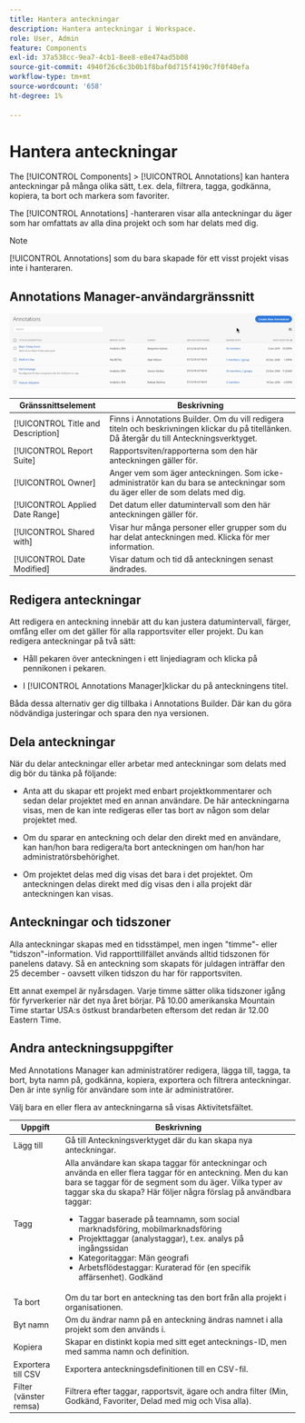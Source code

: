 ```yaml
---
title: Hantera anteckningar
description: Hantera anteckningar i Workspace.
role: User, Admin
feature: Components
exl-id: 37a538cc-9ea7-4cb1-8ee8-e8e474ad5b08
source-git-commit: 4940f26c6c3b0b1f8baf0d715f4190c7f0f40efa
workflow-type: tm+mt
source-wordcount: '658'
ht-degree: 1%

---
```


# Hantera anteckningar

The [!UICONTROL Components] > [!UICONTROL Annotations] kan hantera anteckningar på många olika sätt, t.ex. dela, filtrera, tagga, godkänna, kopiera, ta bort och markera som favoriter.

The [!UICONTROL Annotations] -hanteraren visar alla anteckningar du äger som har omfattats av alla dina projekt och som har delats med dig.

>[!NOTE]
>
>[!UICONTROL Annotations] som du bara skapade för ett visst projekt visas inte i hanteraren.

## Annotations Manager-användargränssnitt

![](assets/annotation-mgr.png)

| Gränssnittselement | Beskrivning |
| --- | --- | 
| [!UICONTROL Title and Description] | Finns i Annotations Builder. Om du vill redigera titeln och beskrivningen klickar du på titellänken. Då återgår du till Anteckningsverktyget. |
| [!UICONTROL Report Suite] | Rapportsviten/rapporterna som den här anteckningen gäller för. |
| [!UICONTROL Owner] | Anger vem som äger anteckningen. Som icke-administratör kan du bara se anteckningar som du äger eller de som delats med dig. |
| [!UICONTROL Applied Date Range] | Det datum eller datumintervall som den här anteckningen gäller för. |
| [!UICONTROL Shared with] | Visar hur många personer eller grupper som du har delat anteckningen med. Klicka för mer information. |
| [!UICONTROL Date Modified] | Visar datum och tid då anteckningen senast ändrades. |

## Redigera anteckningar

Att redigera en anteckning innebär att du kan justera datumintervall, färger, omfång eller om det gäller för alla rapportsviter eller projekt. Du kan redigera anteckningar på två sätt:

* Håll pekaren över anteckningen i ett linjediagram och klicka på pennikonen i pekaren.

* I [!UICONTROL Annotations Manager]klickar du på anteckningens titel.

Båda dessa alternativ ger dig tillbaka i Annotations Builder. Där kan du göra nödvändiga justeringar och spara den nya versionen.

## Dela anteckningar

När du delar anteckningar eller arbetar med anteckningar som delats med dig bör du tänka på följande:

* Anta att du skapar ett projekt med enbart projektkommentarer och sedan delar projektet med en annan användare. De här anteckningarna visas, men de kan inte redigeras eller tas bort av någon som delar projektet med.

* Om du sparar en anteckning och delar den direkt med en användare, kan han/hon bara redigera/ta bort anteckningen om han/hon har administratörsbehörighet.

* Om projektet delas med dig visas det bara i det projektet. Om anteckningen delas direkt med dig visas den i alla projekt där anteckningen kan visas.

## Anteckningar och tidszoner

Alla anteckningar skapas med en tidsstämpel, men ingen &quot;timme&quot;- eller &quot;tidszon&quot;-information. Vid rapporttillfället används alltid tidszonen för panelens datavy. Så en anteckning som skapats för juldagen inträffar den 25 december - oavsett vilken tidszon du har för rapportsviten.

Ett annat exempel är nyårsdagen. Varje timme sätter olika tidszoner igång för fyrverkerier när det nya året börjar. På 10.00 amerikanska Mountain Time startar USA:s östkust brandarbeten eftersom det redan är 12.00 Eastern Time.

## Andra anteckningsuppgifter

Med Annotations Manager kan administratörer redigera, lägga till, tagga, ta bort, byta namn på, godkänna, kopiera, exportera och filtrera anteckningar. Den är inte synlig för användare som inte är administratörer.

Välj bara en eller flera av anteckningarna så visas Aktivitetsfältet.

| Uppgift | Beskrivning |
| --- | --- |
| Lägg till | Gå till Anteckningsverktyget där du kan skapa nya anteckningar. |
| Tagg | Alla användare kan skapa taggar för anteckningar och använda en eller flera taggar för en anteckning. Men du kan bara se taggar för de segment som du äger. Vilka typer av taggar ska du skapa? Här följer några förslag på användbara taggar:<ul><li>Taggar baserade på teamnamn, som social marknadsföring, mobilmarknadsföring</li><li>Projekttaggar (analystaggar), t.ex. analys på ingångssidan</li><li>Kategoritaggar: Män geografi</li><li>Arbetsflödestaggar: Kuraterad för (en specifik affärsenhet). Godkänd</li></ul> |
| Ta bort | Om du tar bort en anteckning tas den bort från alla projekt i organisationen. |
| Byt namn | Om du ändrar namn på en anteckning ändras namnet i alla projekt som den används i. |
| Kopiera | Skapar en distinkt kopia med sitt eget antecknings-ID, men med samma namn och definition. |
| Exportera till CSV | Exportera anteckningsdefinitionen till en CSV-fil. |
| Filter (vänster remsa) | Filtrera efter taggar, rapportsvit, ägare och andra filter (Min, Godkänd, Favoriter, Delad med mig och Visa alla). |
